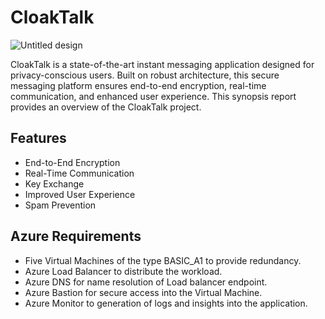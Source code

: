 # CloakTalk
![Untitled design](https://github.com/OffendedNerd/CloakTalk/assets/93387617/1a81bcec-5a59-4134-a49b-c3430fb171d2)


CloakTalk is a state-of-the-art instant messaging application designed for privacy-conscious users. Built on robust architecture, this secure messaging platform ensures end-to-end encryption, real-time communication, and enhanced user experience. This synopsis report provides an overview of the CloakTalk project. 
## Features

- End-to-End Encryption
- Real-Time Communication
- Key Exchange
- Improved User Experience
- Spam Prevention
## Azure Requirements
- Five Virtual Machines of the type BASIC_A1 to provide redundancy. 
- Azure Load Balancer to distribute the workload. 
- Azure DNS for name resolution of Load balancer endpoint.
-  Azure Bastion for secure access into the Virtual Machine. 
-   Azure Monitor to generation of logs and insights into the application. 
